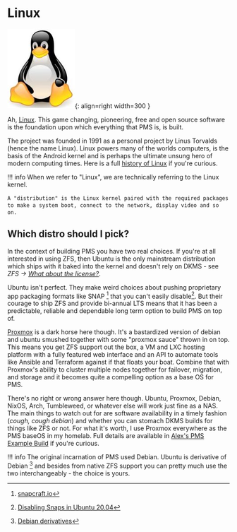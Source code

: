 # Linux

![linux](../images/logos/linux.jpg){: align=right width=300 }

Ah, [Linux](https://linux.org). This game changing, pioneering, free and open source software is the foundation upon which everything that PMS is, is built.

The project was founded in 1991 as a personal project by Linus Torvalds (hence the name Linux). Linux powers many of the worlds computers, is the basis of the Android kernel and is perhaps the ultimate unsung hero of modern computing times. Here is a full [history of Linux](https://en.wikipedia.org/wiki/History_of_Linux) if you're curious.

!!! info
    When we refer to "Linux", we are technically referring to the Linux kernel. 
    
    A "distribution" is the Linux kernel paired with the required packages to make a system boot, connect to the network, display video and so on.

## Which distro should I pick?

In the context of building PMS you have two real choices. If you're at all interested in using ZFS, then Ubuntu is the only mainstream distribution which ships with it baked into the kernel and doesn't rely on DKMS - see *ZFS -> [What about the license?](zfs.md#what-about-the-license)*.

Ubuntu isn't perfect. They make weird choices about pushing proprietary app packaging formats like SNAP [^1] that you can't easily disable[^2]. But their courage to ship ZFS and provide bi-annual LTS means that it has been a predictable, reliable and dependable long term option to build PMS on top of.

[Proxmox](proxmox.md) is a dark horse here though. It's a bastardized version of debian and ubuntu smushed together with some "proxmox sauce" thrown in on top. This means you get ZFS support out the box, a VM and LXC hosting platform with a fully featured web interface and an API to automate tools like Ansible and Terraform against if that floats your boat. Combine that with Proxmox's ability to cluster multiple nodes together for failover, migration, and storage and it becomes quite a compelling option as a base OS for PMS.

There's no right or wrong answer here though. Ubuntu, Proxmox, Debian, NixOS, Arch, Tumbleweed, or whatever else will work just fine as a NAS. The main things to watch out for are software availability in a timely fashion (*cough, cough debian*) and whether you can stomach DKMS builds for things like ZFS or not. For what it's worth, I use Proxmox everywhere as the PMS baseOS in my homelab. Full details are available in [Alex's PMS Example Build](../01-overview/alexs-example-builds.md) if you're curious.

!!! info
    The original incarnation of PMS used Debian. Ubuntu is derivative of Debian [^3] and besides from native ZFS support you can pretty much use the two interchangeably - the choice is yours.

[^1]: [snapcraft.io](https://snapcraft.io/)
[^2]: [Disabling Snaps in Ubuntu 20.04](https://news.ycombinator.com/item?id=22972661)
[^3]: [Debian derivatives](https://www.debian.org/derivatives/)
